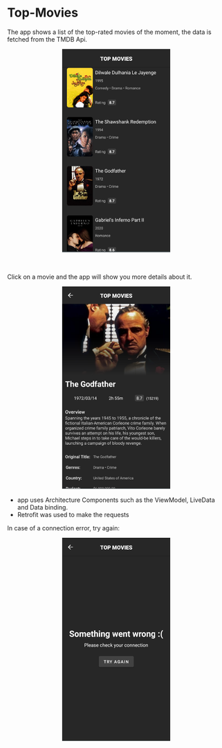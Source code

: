 # Top-Movies

The app shows a list of the top-rated movies of the moment, the data is fetched from the TMDB Api.

<p align="center">
  <img src="/.github/images/movies-list.png" width="250" />
</p>

<br>

Click on a movie and the app will show you more details about it.

<p align="center">
  <img src="/.github/images/movie.png" width="250" />
</p>

* app uses Architecture Components such as the ViewModel, LiveData and Data binding.
* Retrofit was used to make the requests

In case of a connection error, try again:

<p align="center">
  <img src="/.github/images/connection-error.png" width="250" />
</p>
